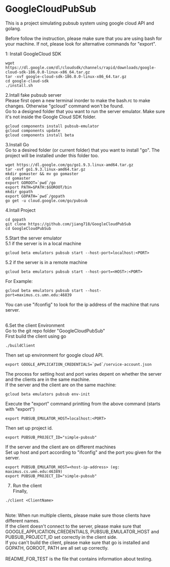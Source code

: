 # GoogleCloudPubSub
This is a project simulating pubsub system using google cloud API and golang.<br />

Before follow the instruction, please make sure that you are using bash for your machine. If not, please look for alternative commands for "export". <br/>

1: Install GoogleCloud SDK
```
wget https://dl.google.com/dl/cloudsdk/channels/rapid/downloads/google-cloud-sdk-186.0.0-linux-x86_64.tar.gz
tar -xvf google-cloud-sdk-186.0.0-linux-x86_64.tar.gz
cd google-cloud-sdk
./install.sh
```

2.Intall fake pubsub server<br />
Please first open a new terminal inorder to make the bash.rc to make changes. Otherwise "gcloud" command won't be found. <br />
Go to a designed folder that you want to run the server emulator. Make sure it's not inside the Google Cloud SDK folder.
```
gcloud components install pubsub-emulator
gcloud components update
gcloud components install beta
```

3.Install Go<br />
Go to a desired folder (or current folder) that you want to install "go". The project will be installed under this folder too.
```
wget https://dl.google.com/go/go1.9.3.linux-amd64.tar.gz
tar -xvf go1.9.3.linux-amd64.tar.gz
mkdir gomaster && mv go gomaster
cd gomaster
export GOROOT=`pwd`/go
export PATH=$PATH:$GOROOT/bin
mkdir gopath
export GOPATH=`pwd`/gopath
go get -u cloud.google.com/go/pubsub
```

4.Intall Project
```
cd gopath
git clone https://github.com/jiang718/GoogleCloudPubSub
cd GoogleCloudPubSub
```

5.Start the server emulator<br />
5.1 if the server is in a local machine
```
gcloud beta emulators pubsub start --host-port=localhost:<PORT>
```

5.2 if the server is in a remote machine 
```
gcloud beta emulators pubsub start --host-port=<HOST>:<PORT>
```
For Example:
```
gcloud beta emulators pubsub start --host-port=maximus.cs.umn.edu:46839
```
You can use "ifconfig" to look for the ip address of the machine that runs server. <br />
<br />

6.Set the client Environment<br />
Go to the git repo folder "GoogleCloudPubSub"<br />
First build the client using go<br />
```
./buildClient
```
Then set up environment for google cloud API.
```
export GOOGLE_APPLICATION_CREDENTIALS=`pwd`/service-account.json
```

The process for setting host and port varies depent on whether the server and the clients are in the same machine. <br />
If the server and the client are on the same machine:
```
gcloud beta emulators pubsub env-init 
```
Execute the "export" command printting from the above command (starts with "export")
```
export PUBSUB_EMULATOR_HOST=localhost:<PORT>
```
Then set up project id.
```
export PUBSUB_PROJECT_ID="simple-pubsub"
```


If the server and the client are on different machines<br />
Set up host and port according to "ifconfig" and the port you given for the server.
```
export PUBSUB_EMULATOR_HOST=<host-ip-address> (eg: maximus.cs.umn.edu:46389)
export PUBSUB_PROJECT_ID="simple-pubsub"
```

7. Run the client <br />
Finally,
```
./client <ClientName>
```
<br />
Note: When run multiple clients, please make sure those clients have different names. <br />
If the client doesn't connect to the server, please make sure that GOOGLE_APPLICATION_CREDENTIALS, PUBSUB_EMULATOR_HOST and PUBSUB_PROJECT_ID set correctly in the client side. <br />
If you can't build the client, please make sure that go is installed and GOPATH, GOROOT, PATH are all set up correctly.
<br />
<br />
README_FOR_TEST is the file that contains information about testing.
